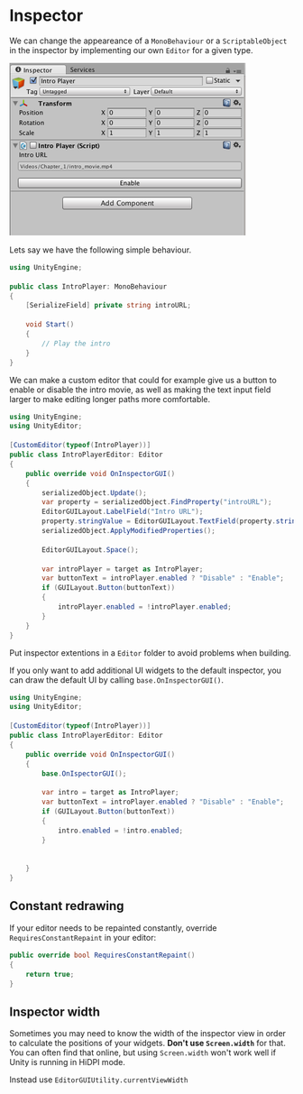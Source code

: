 # Inspector

We can change the appeareance of a `MonoBehaviour` or a `ScriptableObject` in the inspector by implementing our own `Editor` for a given type.

![A custom inspector](Assets/inspector-example.png)

Lets say we have the following simple behaviour.

```csharp
using UnityEngine;

public class IntroPlayer: MonoBehaviour
{
    [SerializeField] private string introURL;

    void Start()
    {
        // Play the intro
    }
}
```
We can make a custom editor that could for example give us a button to enable or disable the intro movie, as well as making the text input field larger to make editing longer paths more comfortable.

```csharp
using UnityEngine;
using UnityEditor;

[CustomEditor(typeof(IntroPlayer))]
public class IntroPlayerEditor: Editor
{
    public override void OnInspectorGUI()
    {
        serializedObject.Update();
        var property = serializedObject.FindProperty("introURL");
        EditorGUILayout.LabelField("Intro URL");
        property.stringValue = EditorGUILayout.TextField(property.stringValue, EditorStyles.helpBox);
        serializedObject.ApplyModifiedProperties();

        EditorGUILayout.Space();

        var introPlayer = target as IntroPlayer;
        var buttonText = introPlayer.enabled ? "Disable" : "Enable";
        if (GUILayout.Button(buttonText))
        {
            introPlayer.enabled = !introPlayer.enabled;
        }
    }
}
```
Put inspector extentions in a `Editor` folder to avoid problems when building.

If you only want to add additional UI widgets to the default inspector, you can draw the default UI by calling `base.OnInspectorGUI()`.

```csharp
using UnityEngine;
using UnityEditor;

[CustomEditor(typeof(IntroPlayer))]
public class IntroPlayerEditor: Editor
{
	public override void OnInspectorGUI()
	{
		base.OnIspectorGUI();
	
		var intro = target as IntroPlayer;
		var buttonText = introPlayer.enabled ? "Disable" : "Enable";
		if (GUILayout.Button(buttonText))
		{
			intro.enabled = !intro.enabled;
		}
				
		
	}
}
```

## Constant redrawing

If your editor needs to be repainted constantly, override `RequiresConstantRepaint` in your editor:

```csharp
public override bool RequiresConstantRepaint()
{
	return true;
}
```
## Inspector width

Sometimes you may need to know the width of the inspector view in order to calculate the positions of your widgets. __Don't use `Screen.width`__ for that. You can often find that online, but using `Screen.width` won't work well if Unity is running in HiDPI mode.

Instead use `EditorGUIUtility.currentViewWidth`